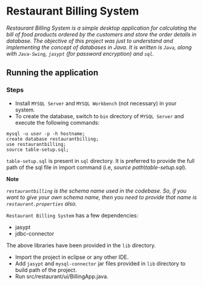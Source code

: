 # Restaurant Billing System

*Restaurant Billing System is a simple desktop application for calculating the bill of food products ordered by the customers and store the order details in database. The objective of this project was just to understand and implementing the concept of databases in Java. It is written is `Java`, along with `Java-Swing`, `jasypt` (for password encryption) and `sql`.* 

## Running the application

### Steps
* Install `MYSQL Server` and `MYSQL Workbench` (not necessary) in your system.
* To create the database, switch to `bin` directory of `MYSQL Server` and execute the following commands:

````
mysql -u user -p -h hostname;
create database restaurantbilling;
use restaurantbilling;
source table-setup.sql;
````
`table-setup.sql` is present in `sql` directory. It is preferred to provide the full path of the sql file in import command (i.e, *source path\table-setup.sql*).

**Note**

*`restaurantbilling` is the schema name used in the codebase. So, if you want to give your own schema name, then you need to provide that name is `restaurant.properties` also.*

`Restaurant Billing System` has a few dependencies:
* jasypt
* jdbc-connector

The above libraries have been provided in the `lib` directory.

* Import the project in eclipse or any other IDE.
* Add `jasypt` and `mysql-connector` jar files provided in `lib` directory to build path of the project.
* Run src/restaurant/ui/BillingApp.java.
